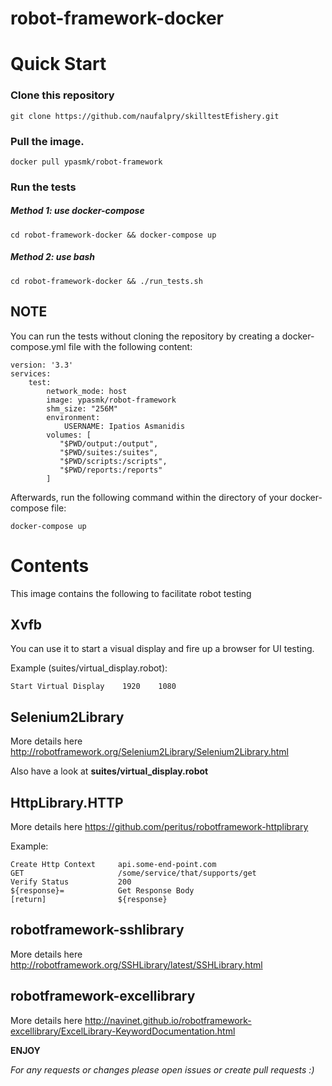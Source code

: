 # robot-framework-docker

Quick Start
===========

### Clone this repository

    git clone https://github.com/naufalpry/skilltestEfishery.git

### Pull the image.

    docker pull ypasmk/robot-framework
    
### Run the tests

##### Method 1: use docker-compose

    cd robot-framework-docker && docker-compose up
    
##### Method 2: use bash

    cd robot-framework-docker && ./run_tests.sh
    

NOTE
-----

You can run the tests without cloning the repository by 
creating a docker-compose.yml file with the following content:

    version: '3.3'
    services:
        test:
            network_mode: host
            image: ypasmk/robot-framework
            shm_size: "256M"
            environment:
                USERNAME: Ipatios Asmanidis
            volumes: [
               "$PWD/output:/output",
               "$PWD/suites:/suites",
               "$PWD/scripts:/scripts",
               "$PWD/reports:/reports"
            ]

Afterwards, run the following command within the directory of 
your docker-compose file:

    docker-compose up


Contents
========

This image contains the following to facilitate robot testing

Xvfb
----

You can use it to start a visual display and fire up a browser for UI testing.
 
Example (suites/virtual_display.robot):

    Start Virtual Display    1920    1080
    

Selenium2Library
----------------

More details here  http://robotframework.org/Selenium2Library/Selenium2Library.html

Also have a look at **suites/virtual_display.robot**

HttpLibrary.HTTP
----------------

More details here https://github.com/peritus/robotframework-httplibrary

Example:

    Create Http Context     api.some-end-point.com
    GET                     /some/service/that/supports/get
    Verify Status           200
    ${response}=            Get Response Body
    [return]                ${response}
    
robotframework-sshlibrary
-------------------------

More details here http://robotframework.org/SSHLibrary/latest/SSHLibrary.html


robotframework-excellibrary
---------------------------

More details here http://navinet.github.io/robotframework-excellibrary/ExcelLibrary-KeywordDocumentation.html




**ENJOY**


*For any requests or changes please open issues or create pull requests :)*

